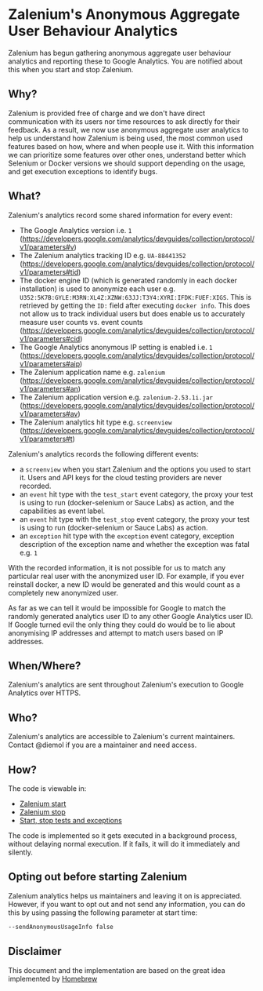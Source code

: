 # Zalenium's Anonymous Aggregate User Behaviour Analytics
Zalenium has begun gathering anonymous aggregate user behaviour analytics and reporting these to Google Analytics. You are notified about this when you start and stop Zalenium.

## Why?
Zalenium is provided free of charge and we don't have direct communication with its users nor time resources to ask directly for their feedback. As a result, we now use anonymous aggregate user analytics to help us understand how Zalenium is being used, the most common used features based on how, where and when people use it. With this information we can prioritize some features over other ones, understand better which Selenium or Docker versions we should support depending on the usage, and get execution exceptions to identify bugs.

## What?
Zalenium's analytics record some shared information for every event:

- The Google Analytics version i.e. `1` (https://developers.google.com/analytics/devguides/collection/protocol/v1/parameters#v)
- The Zalenium analytics tracking ID e.g. `UA-88441352` (https://developers.google.com/analytics/devguides/collection/protocol/v1/parameters#tid)
- The docker engine ID (which is generated randomly in each docker installation) is used to anonymize each user e.g. `U352:5K7B:GYLE:M3RN:XL4Z:XZNW:63JJ:T3Y4:XYRI:IFDK:FUEF:XIGS`. This is retrieved by getting the `ID:` field after executing `docker info`. This does not allow us to track individual users but does enable us to accurately measure user counts vs. event counts (https://developers.google.com/analytics/devguides/collection/protocol/v1/parameters#cid)
- The Google Analytics anonymous IP setting is enabled i.e. `1` (https://developers.google.com/analytics/devguides/collection/protocol/v1/parameters#aip)
- The Zalenium application name e.g. `zalenium` (https://developers.google.com/analytics/devguides/collection/protocol/v1/parameters#an)
- The Zalenium application version e.g. `zalenium-2.53.1i.jar` (https://developers.google.com/analytics/devguides/collection/protocol/v1/parameters#av)
- The Zalenium analytics hit type e.g. `screenview` (https://developers.google.com/analytics/devguides/collection/protocol/v1/parameters#t)

Zalenium's analytics records the following different events:

- a `screenview` when you start Zalenium and the options you used to start it. Users and API keys for the cloud testing providers are never recorded. 
- an `event` hit type with the `test_start` event category, the proxy your test is using to run (docker-selenium or Sauce Labs) as action, and the capabilities as event label.
- an `event` hit type with the `test_stop` event category, the proxy your test is using to run (docker-selenium or Sauce Labs) as action.
- an `exception` hit type with the `exception` event category, exception description of the exception name and whether the exception was fatal e.g. `1`

With the recorded information, it is not possible for us to match any particular real user with the anonymized user ID. For example, if you ever reinstall docker, a new ID would be generated and this would count as a completely new anonymized user.

As far as we can tell it would be impossible for Google to match the randomly generated analytics user ID to any other Google Analytics user ID. If Google turned evil the only thing they could do would be to lie about anonymising IP addresses and attempt to match users based on IP addresses.

## When/Where?
Zalenium's analytics are sent throughout Zalenium's execution to Google Analytics over HTTPS.

## Who?
Zalenium's analytics are accessible to Zalenium's current maintainers. Contact @diemol if you are a maintainer and need access.

## How?
The code is viewable in:
* [Zalenium start](./scripts/zalenium.sh#L242)
* [Zalenium stop](./scripts/zalenium.sh#L86)
* [Start, stop tests and exceptions](./src/main/java/de/zalando/tip/zalenium/util/GoogleAnalyticsApi.java)

The code is implemented so it gets executed in a background process, without delaying normal execution. If it fails, it will do it immediately and silently.

## Opting out before starting Zalenium
Zalenium analytics helps us maintainers and leaving it on is appreciated. However, if you want to opt out and not send any information, you can do this by using passing the following parameter at start time:

```sh
--sendAnonymousUsageInfo false
```

## Disclaimer
This document and the implementation are based on the great idea implemented by [Homebrew](https://github.com/Homebrew/brew/blob/master/docs/Analytics.md)